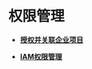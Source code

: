 # 权限管理<a name="waf_01_3278"></a>

-   **[授权并关联企业项目](授权并关联企业项目.md)**  

-   **[IAM权限管理](IAM权限管理.md)**  

